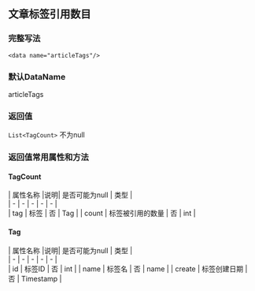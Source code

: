 ## 文章标签引用数目

### 完整写法
```
<data name="articleTags"/>
```

### 默认DataName
articleTags

### 返回值
`List<TagCount>` 不为null

### 返回值常用属性和方法

#### TagCount
|  属性名称  |说明| 是否可能为null   | 类型  |    
|  -  |  -  |  -  |  -  |  -  |      
|  tag  | 标签  |  否  | Tag   |
|  count  | 标签被引用的数量  |  否  | int   |

#### Tag
|  属性名称  |说明| 是否可能为null   | 类型  |    
|  -  |  -  |  -  |  -  |  -  |      
|  id  | 标签ID  |  否  | int   |
|  name  | 标签名  |  否  | name   |
|  create  | 标签创建日期 |  否  | Timestamp   |
